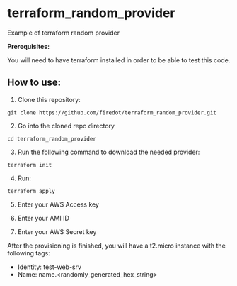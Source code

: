 # terraform_random_provider
Example of terraform random provider

**Prerequisites:**

You will need to have terraform installed in order to be able to test this code. 


## How to use: 

1. Clone this repository: 

```
git clone https://github.com/firedot/terraform_random_provider.git
```

2. Go into the cloned repo directory 

```
cd terraform_random_provider
```

3. Run the following command to download the needed provider: 

```
terraform init
```

4. Run: 

```
terraform apply
```

5. Enter your AWS Access key 

6. Enter your AMI ID

7. Enter your AWS Secret key

After the provisioning is finished, you will have a t2.micro instance with the following tags: 

 * Identity: test-web-srv
 * Name: name.<randomly_generated_hex_string>

